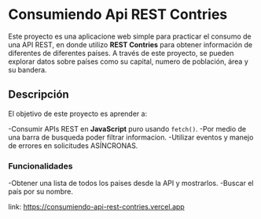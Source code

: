 # Consumiendo Api REST Contries

Este proyecto es una aplicacione web simple para practicar el consumo de una API REST, en donde utilizo **REST Contries** para obtener información de diferentes de diferentes países. A través de este proyecto, se pueden explorar datos sobre países como su capital, numero de población, área y su bandera.

## Descripción

El objetivo de este proyecto es aprender a:

-Consumir APIs REST en **JavaScript** puro usando `fetch()`.
-Por medio de una barra de busqueda poder filtrar informacion.
-Utilizar eventos y manejo de errores en solicitudes ASÍNCRONAS.

### Funcionalidades

-Obtener una lista de todos los paises desde la API y mostrarlos.
-Buscar el país por su nombre.

link: https://consumiendo-api-rest-contries.vercel.app
